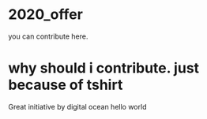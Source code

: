# 2020_offer
you can contribute here.

why should i contribute.
just because of tshirt
======

Great initiative by digital ocean
hello world
